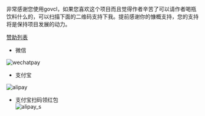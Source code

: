 ﻿
非常感谢您使用govcl，如果您喜欢这个项目而且觉得作者辛苦了可以请作者喝瓶饮料什么的，可以扫描下面的二维码支持下我。提前感谢你的慷概支持，您的支持将是保持项目发展的动力。   

[赞助列表](https://github.com/ying32/govcl/wiki/%E8%B5%9E%E5%8A%A9%E5%90%8D%E5%8D%95(Donation-list))  


* 微信  

![wechatpay](https://ying32.github.io/imgs/wechatpay.jpg)  

* 支付宝   

![alipay](https://ying32.github.io/imgs/alipay.jpg)  

* 支付宝扫码领红包   
![alipay_s](https://ying32.github.io/imgs/alipay_s.PNG)  
